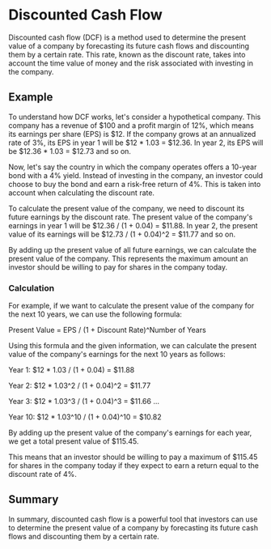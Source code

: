 # Discounted Cash Flow

Discounted cash flow (DCF) is a method used to determine the present value of a company by forecasting its future cash flows and discounting them by a certain rate. This rate, known as the discount rate, takes into account the time value of money and the risk associated with investing in the company.

## Example

To understand how DCF works, let's consider a hypothetical company. This company has a revenue of $100 and a profit margin of 12%, which means its earnings per share (EPS) is $12. If the company grows at an annualized rate of 3%, its EPS in year 1 will be $12 * 1.03 = $12.36. In year 2, its EPS will be $12.36 * 1.03 = $12.73 and so on.

Now, let's say the country in which the company operates offers a 10-year bond with a 4% yield. Instead of investing in the company, an investor could choose to buy the bond and earn a risk-free return of 4%. This is taken into account when calculating the discount rate.

To calculate the present value of the company, we need to discount its future earnings by the discount rate. The present value of the company's earnings in year 1 will be $12.36 / (1 + 0.04) = $11.88. In year 2, the present value of its earnings will be $12.73 / (1 + 0.04)^2 = $11.77 and so on.

By adding up the present value of all future earnings, we can calculate the present value of the company. This represents the maximum amount an investor should be willing to pay for shares in the company today.

### Calculation

For example, if we want to calculate the present value of the company for the next 10 years, we can use the following formula:

Present Value = EPS / (1 + Discount Rate)^Number of Years

Using this formula and the given information, we can calculate the present value of the company's earnings for the next 10 years as follows:

Year 1: $12 * 1.03 / (1 + 0.04) = $11.88

Year 2: $12 * 1.03^2 / (1 + 0.04)^2 = $11.77

Year 3: $12 * 1.03^3 / (1 + 0.04)^3 = $11.66
...

Year 10: $12 * 1.03^10 / (1 + 0.04)^10 = $10.82

By adding up the present value of the company's earnings for each year, we get a total present value of $115.45.

This means that an investor should be willing to pay a maximum of $115.45 for shares in the company today if they expect to earn a return equal to the discount rate of 4%.

## Summary

In summary, discounted cash flow is a powerful tool that investors can use to determine the present value of a company by forecasting its future cash flows and discounting them by a certain rate.
